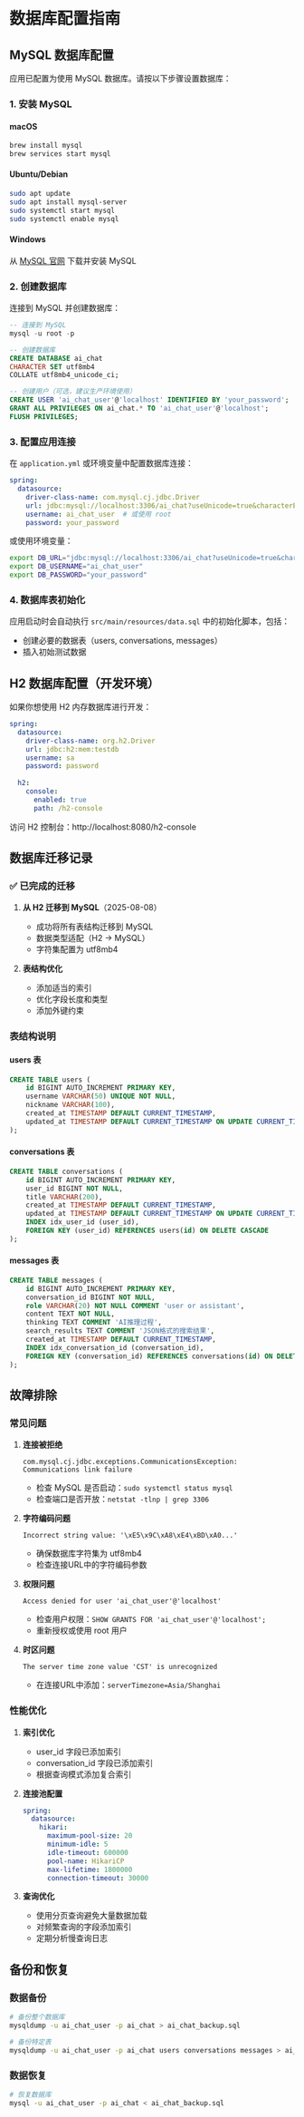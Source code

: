 # 数据库配置指南

## MySQL 数据库配置

应用已配置为使用 MySQL 数据库。请按以下步骤设置数据库：

### 1. 安装 MySQL

#### macOS
```bash
brew install mysql
brew services start mysql
```

#### Ubuntu/Debian
```bash
sudo apt update
sudo apt install mysql-server
sudo systemctl start mysql
sudo systemctl enable mysql
```

#### Windows
从 [MySQL 官网](https://dev.mysql.com/downloads/mysql/) 下载并安装 MySQL

### 2. 创建数据库

连接到 MySQL 并创建数据库：

```sql
-- 连接到 MySQL
mysql -u root -p

-- 创建数据库
CREATE DATABASE ai_chat 
CHARACTER SET utf8mb4 
COLLATE utf8mb4_unicode_ci;

-- 创建用户（可选，建议生产环境使用）
CREATE USER 'ai_chat_user'@'localhost' IDENTIFIED BY 'your_password';
GRANT ALL PRIVILEGES ON ai_chat.* TO 'ai_chat_user'@'localhost';
FLUSH PRIVILEGES;
```

### 3. 配置应用连接

在 `application.yml` 或环境变量中配置数据库连接：

```yaml
spring:
  datasource:
    driver-class-name: com.mysql.cj.jdbc.Driver
    url: jdbc:mysql://localhost:3306/ai_chat?useUnicode=true&characterEncoding=utf8&serverTimezone=Asia/Shanghai&allowPublicKeyRetrieval=true&useSSL=false&createDatabaseIfNotExist=true
    username: ai_chat_user  # 或使用 root
    password: your_password
```

或使用环境变量：

```bash
export DB_URL="jdbc:mysql://localhost:3306/ai_chat?useUnicode=true&characterEncoding=utf8&serverTimezone=Asia/Shanghai&allowPublicKeyRetrieval=true&useSSL=false&createDatabaseIfNotExist=true"
export DB_USERNAME="ai_chat_user"
export DB_PASSWORD="your_password"
```

### 4. 数据库表初始化

应用启动时会自动执行 `src/main/resources/data.sql` 中的初始化脚本，包括：

- 创建必要的数据表（users, conversations, messages）
- 插入初始测试数据

## H2 数据库配置（开发环境）

如果你想使用 H2 内存数据库进行开发：

```yaml
spring:
  datasource:
    driver-class-name: org.h2.Driver
    url: jdbc:h2:mem:testdb
    username: sa
    password: password
  
  h2:
    console:
      enabled: true
      path: /h2-console
```

访问 H2 控制台：http://localhost:8080/h2-console

## 数据库迁移记录

### ✅ 已完成的迁移

1. **从 H2 迁移到 MySQL**（2025-08-08）
   - 成功将所有表结构迁移到 MySQL
   - 数据类型适配（H2 → MySQL）
   - 字符集配置为 utf8mb4

2. **表结构优化**
   - 添加适当的索引
   - 优化字段长度和类型
   - 添加外键约束

### 表结构说明

#### users 表
```sql
CREATE TABLE users (
    id BIGINT AUTO_INCREMENT PRIMARY KEY,
    username VARCHAR(50) UNIQUE NOT NULL,
    nickname VARCHAR(100),
    created_at TIMESTAMP DEFAULT CURRENT_TIMESTAMP,
    updated_at TIMESTAMP DEFAULT CURRENT_TIMESTAMP ON UPDATE CURRENT_TIMESTAMP
);
```

#### conversations 表
```sql
CREATE TABLE conversations (
    id BIGINT AUTO_INCREMENT PRIMARY KEY,
    user_id BIGINT NOT NULL,
    title VARCHAR(200),
    created_at TIMESTAMP DEFAULT CURRENT_TIMESTAMP,
    updated_at TIMESTAMP DEFAULT CURRENT_TIMESTAMP ON UPDATE CURRENT_TIMESTAMP,
    INDEX idx_user_id (user_id),
    FOREIGN KEY (user_id) REFERENCES users(id) ON DELETE CASCADE
);
```

#### messages 表
```sql
CREATE TABLE messages (
    id BIGINT AUTO_INCREMENT PRIMARY KEY,
    conversation_id BIGINT NOT NULL,
    role VARCHAR(20) NOT NULL COMMENT 'user or assistant',
    content TEXT NOT NULL,
    thinking TEXT COMMENT 'AI推理过程',
    search_results TEXT COMMENT 'JSON格式的搜索结果',
    created_at TIMESTAMP DEFAULT CURRENT_TIMESTAMP,
    INDEX idx_conversation_id (conversation_id),
    FOREIGN KEY (conversation_id) REFERENCES conversations(id) ON DELETE CASCADE
);
```

## 故障排除

### 常见问题

1. **连接被拒绝**
   ```
   com.mysql.cj.jdbc.exceptions.CommunicationsException: Communications link failure
   ```
   - 检查 MySQL 是否启动：`sudo systemctl status mysql`
   - 检查端口是否开放：`netstat -tlnp | grep 3306`

2. **字符编码问题**
   ```
   Incorrect string value: '\xE5\x9C\xA8\xE4\xBD\xA0...'
   ```
   - 确保数据库字符集为 utf8mb4
   - 检查连接URL中的字符编码参数

3. **权限问题**
   ```
   Access denied for user 'ai_chat_user'@'localhost'
   ```
   - 检查用户权限：`SHOW GRANTS FOR 'ai_chat_user'@'localhost';`
   - 重新授权或使用 root 用户

4. **时区问题**
   ```
   The server time zone value 'CST' is unrecognized
   ```
   - 在连接URL中添加：`serverTimezone=Asia/Shanghai`

### 性能优化

1. **索引优化**
   - user_id 字段已添加索引
   - conversation_id 字段已添加索引
   - 根据查询模式添加复合索引

2. **连接池配置**
   ```yaml
   spring:
     datasource:
       hikari:
         maximum-pool-size: 20
         minimum-idle: 5
         idle-timeout: 600000
         pool-name: HikariCP
         max-lifetime: 1800000
         connection-timeout: 30000
   ```

3. **查询优化**
   - 使用分页查询避免大量数据加载
   - 对频繁查询的字段添加索引
   - 定期分析慢查询日志

## 备份和恢复

### 数据备份
```bash
# 备份整个数据库
mysqldump -u ai_chat_user -p ai_chat > ai_chat_backup.sql

# 备份特定表
mysqldump -u ai_chat_user -p ai_chat users conversations messages > ai_chat_data.sql
```

### 数据恢复
```bash
# 恢复数据库
mysql -u ai_chat_user -p ai_chat < ai_chat_backup.sql
```